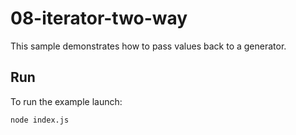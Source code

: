 # 08-iterator-two-way

This sample demonstrates how to pass values back to a generator.

## Run

To run the example launch:

```
node index.js
```
